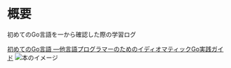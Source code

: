 # 概要
初めてのGo言語を一から確認した際の学習ログ

[初めてのGo言語 ―他言語プログラマーのためのイディオマティックGo実践ガイド](https://amzn.asia/d/dSs3rfS)
![本のイメージ](https://m.media-amazon.com/images/I/91lQvsDix1L._SY342_.jpg)
